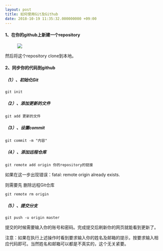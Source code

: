```yaml
---
layout: post
title: 如何使用Git及Github
date: 2018-10-19 11:35:32.000000000 +09:00
---
```


#### 1、在你的github上新建一个repository

<figure>
    <a><img src="{{site.url}}/my_pics/new_repository.jpg"></a>
</figure>

然后将这个repository clone到本地。

#### 2、同步你的代码到github

##### （1）、初始化Git

```
git init
```

##### （2）、添加更新的文件

```
git add 更新的文件
```

##### （3）、设置commit

```
git commit -m "内容"
```

##### （4）、添加远程仓库

```
git remote add origin 你的repository的链接
```

如果在这一步出现错误：fatal: remote origin already exists.

则需要先 删除远程Git仓库

```
git remote rm origin
```

##### （5）、提交分支

```
git push -u origin master
```

提交的时候需要输入你的账号和密码。完成提交后刷新你的网页就能看到更新了。



注意：如果在执行上述操作时看到要求输入你的姓名及邮箱的提示，按要求输入相应代码即可。当然姓名和邮箱可以都是不真实的，这个无关紧要。